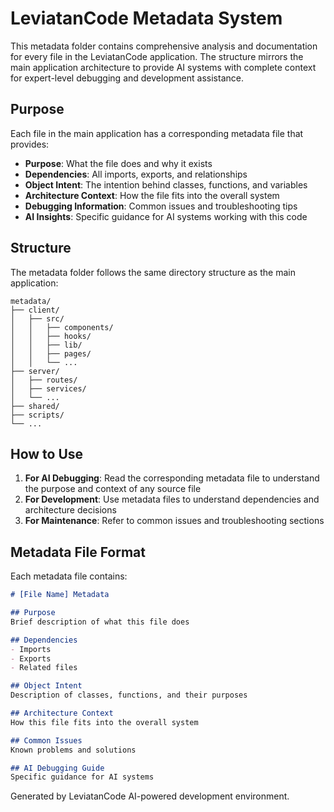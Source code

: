 # LeviatanCode Metadata System

This metadata folder contains comprehensive analysis and documentation for every file in the LeviatanCode application. The structure mirrors the main application architecture to provide AI systems with complete context for expert-level debugging and development assistance.

## Purpose

Each file in the main application has a corresponding metadata file that provides:

- **Purpose**: What the file does and why it exists
- **Dependencies**: All imports, exports, and relationships
- **Object Intent**: The intention behind classes, functions, and variables
- **Architecture Context**: How the file fits into the overall system
- **Debugging Information**: Common issues and troubleshooting tips
- **AI Insights**: Specific guidance for AI systems working with this code

## Structure

The metadata folder follows the same directory structure as the main application:

```
metadata/
├── client/
│   ├── src/
│   │   ├── components/
│   │   ├── hooks/
│   │   ├── lib/
│   │   ├── pages/
│   │   └── ...
├── server/
│   ├── routes/
│   ├── services/
│   └── ...
├── shared/
├── scripts/
└── ...
```

## How to Use

1. **For AI Debugging**: Read the corresponding metadata file to understand the purpose and context of any source file
2. **For Development**: Use metadata files to understand dependencies and architecture decisions
3. **For Maintenance**: Refer to common issues and troubleshooting sections

## Metadata File Format

Each metadata file contains:

```markdown
# [File Name] Metadata

## Purpose
Brief description of what this file does

## Dependencies
- Imports
- Exports
- Related files

## Object Intent
Description of classes, functions, and their purposes

## Architecture Context
How this file fits into the overall system

## Common Issues
Known problems and solutions

## AI Debugging Guide
Specific guidance for AI systems
```

Generated by LeviatanCode AI-powered development environment.